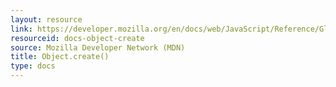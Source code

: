 ```yaml
---
layout: resource
link: https://developer.mozilla.org/en/docs/web/JavaScript/Reference/Global_Objects/Object/create
resourceid: docs-object-create
source: Mozilla Developer Network (MDN)
title: Object.create()
type: docs
---
```


